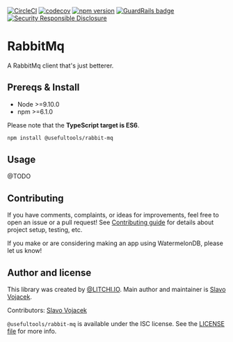 [![CircleCI](https://circleci.com/gh/litchi-io/rabbit-mq.svg?style=svg)](https://circleci.com/gh/litchi-io/rabbit-mq)
[![codecov](https://codecov.io/gh/litchi-io/rabbit-mq/branch/master/graph/badge.svg)](https://codecov.io/gh/litchi-io/rabbit-mq)
[![npm version](https://img.shields.io/npm/v/@usefultools/rabbit-mq.svg)](https://www.npmjs.com/package/@usefultools/rabbit-mq)
[![GuardRails badge](https://badges.production.guardrails.io/litchi-io/rabbit-mq.svg)](https://www.guardrails.io)
[![Security Responsible Disclosure](https://img.shields.io/badge/Security-Responsible%20Disclosure-yellow.svg)](https://github.com/litchi-io/rabbit-mq/blob/master/SECURITY.md)

# RabbitMq

A RabbitMq client that's just betterer.

## Prereqs & Install

* Node >=9.10.0
* npm >=6.1.0

Please note that the **TypeScript target is ES6**.

```sh
npm install @usefultools/rabbit-mq
```


## Usage

@TODO

## Contributing

If you have comments, complaints, or ideas for improvements, feel free to open an issue or a pull request! See [Contributing guide](./CONTRIBUTING.md) for details about project setup, testing, etc.

If you make or are considering making an app using WatermelonDB, please let us know!

## Author and license

This library was created by [@LITCHI.IO](https://github.com/litchi-io). Main author and maintainer is [Slavo Vojacek](https://github.com/slavovojacek).

Contributors: [Slavo Vojacek](https://github.com/slavovojacek)

`@usefultools/rabbit-mq` is available under the ISC license. See the [LICENSE file](./LICENSE.txt) for more info.
